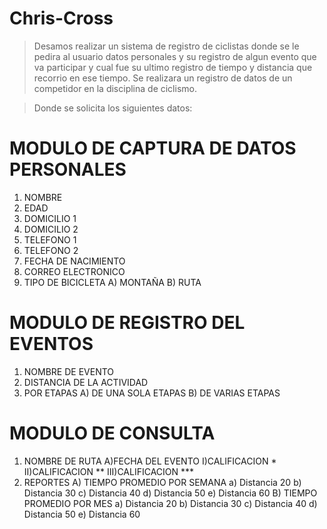 # Chris-Cross

>Desamos realizar un sistema de registro de ciclistas donde se le pedira al usuario datos personales y su registro de algun evento que va participar y cual fue su ultimo registro de tiempo y distancia que recorrio en ese tiempo.
> Se realizara un registro de datos de un competidor en la disciplina de ciclismo.

> Donde se solicita los siguientes datos:

# MODULO DE CAPTURA DE DATOS PERSONALES
1. NOMBRE
2. EDAD
3. DOMICILIO 1
4. DOMICILIO 2
5. TELEFONO 1
6. TELEFONO 2
7. FECHA DE NACIMIENTO
8. CORREO ELECTRONICO
9. TIPO DE BICICLETA
  A) MONTAÑA
  B) RUTA
# MODULO DE REGISTRO DEL EVENTOS
1. NOMBRE DE EVENTO
2. DISTANCIA DE LA ACTIVIDAD
3. POR ETAPAS
  A) DE UNA SOLA ETAPAS
  B) DE VARIAS ETAPAS
# MODULO DE CONSULTA
1. NOMBRE DE RUTA
    A)FECHA DEL EVENTO
      I)CALIFICACION *
     II)CALIFICACION **
    III)CALIFICACION ***
3. REPORTES
  A) TIEMPO PROMEDIO POR SEMANA
      a) Distancia 20
      b) Distancia 30
      c) Distancia 40
      d) Distancia 50
      e) Distancia 60
  B) TIEMPO PROMEDIO POR MES
      a) Distancia 20
      b) Distancia 30
      c) Distancia 40
      d) Distancia 50
      e) Distancia 60
